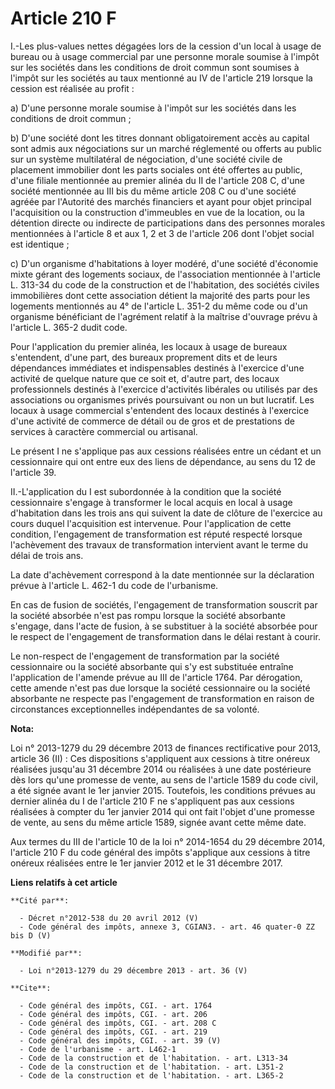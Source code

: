 # Article 210 F

I.-Les plus-values nettes dégagées lors de la cession d'un local à usage de bureau ou à usage commercial par une personne
morale soumise à l'impôt sur les sociétés dans les conditions de droit commun sont soumises à l'impôt sur les sociétés au
taux mentionné au IV de l'article 219 lorsque la cession est réalisée au profit : 

a) D'une personne morale soumise à l'impôt sur les sociétés dans les conditions de droit commun ; 

b) D'une société dont les titres donnant obligatoirement accès au capital sont admis aux négociations sur un marché
réglementé ou offerts au public sur un système multilatéral de négociation, d'une société civile de placement immobilier dont
les parts sociales ont été offertes au public, d'une filiale mentionnée au premier alinéa du II de l'article 208 C, d'une
société mentionnée au III bis du même article 208 C ou d'une société agréée par l'Autorité des marchés financiers et ayant
pour objet principal l'acquisition ou la construction d'immeubles en vue de la location, ou la détention directe ou indirecte
de participations dans des personnes morales mentionnées à l'article 8 et aux 1, 2 et 3 de l'article 206 dont l'objet social
est identique ; 

c) D'un organisme d'habitations à loyer modéré, d'une société d'économie mixte gérant des logements sociaux, de l'association
mentionnée à l'article L. 313-34 du code de la construction et de l'habitation, des sociétés civiles immobilières dont cette
association détient la majorité des parts pour les logements mentionnés au 4° de l'article L. 351-2 du même code ou d'un
organisme bénéficiant de l'agrément relatif à la maîtrise d'ouvrage prévu à l'article L. 365-2 dudit code. 

Pour l'application du premier alinéa, les locaux à usage de bureaux s'entendent, d'une part, des bureaux proprement dits et
de leurs dépendances immédiates et indispensables destinés à l'exercice d'une activité de quelque nature que ce soit et,
d'autre part, des locaux professionnels destinés à l'exercice d'activités libérales ou utilisés par des associations ou
organismes privés poursuivant ou non un but lucratif. Les locaux à usage commercial s'entendent des locaux destinés à
l'exercice d'une activité de commerce de détail ou de gros et de prestations de services à caractère commercial ou
artisanal. 

Le présent I ne s'applique pas aux cessions réalisées entre un cédant et un cessionnaire qui ont entre eux des liens de
dépendance, au sens du 12 de l'article 39. 

II.-L'application du I est subordonnée à la condition que la société cessionnaire s'engage à transformer le local acquis en
local à usage d'habitation dans les trois ans qui suivent la date de clôture de l'exercice au cours duquel l'acquisition est
intervenue. Pour l'application de cette condition, l'engagement de transformation est réputé respecté lorsque l'achèvement
des travaux de transformation intervient avant le terme du délai de trois ans. 

La date d'achèvement correspond à la date mentionnée sur la déclaration prévue à l'article L. 462-1 du code de l'urbanisme. 

En cas de fusion de sociétés, l'engagement de transformation souscrit par la société absorbée n'est pas rompu lorsque la
société absorbante s'engage, dans l'acte de fusion, à se substituer à la société absorbée pour le respect de l'engagement de
transformation dans le délai restant à courir. 

Le non-respect de l'engagement de transformation par la société cessionnaire ou la société absorbante qui s'y est substituée
entraîne l'application de l'amende prévue au III de l'article 1764. Par dérogation, cette amende n'est pas due lorsque la
société cessionnaire ou la société absorbante ne respecte pas l'engagement de transformation en raison de circonstances
exceptionnelles indépendantes de sa volonté.

**Nota:**

Loi n° 2013-1279 du 29 décembre 2013 de finances rectificative pour 2013, article 36 (II) : Ces dispositions s'appliquent aux
cessions à titre onéreux réalisées jusqu'au 31 décembre 2014 ou réalisées à une date postérieure dès lors qu'une promesse de
vente, au sens de l'article 1589 du code civil, a été signée avant le 1er janvier 2015. Toutefois, les conditions prévues au
dernier alinéa du I de l'article 210 F ne s'appliquent pas aux cessions réalisées à compter du 1er janvier 2014 qui ont fait
l'objet d'une promesse de vente, au sens du même article 1589, signée avant cette même date.

Aux termes du III de l'article 10 de la loi n° 2014-1654 du 29 décembre 2014, l'article 210 F du code général des impôts
s'applique aux cessions à titre onéreux réalisées entre le 1er janvier 2012 et le 31 décembre 2017.

**Liens relatifs à cet article**

	**Cité par**:

	  - Décret n°2012-538 du 20 avril 2012 (V)
	  - Code général des impôts, annexe 3, CGIAN3. - art. 46 quater-0 ZZ bis D (V)

	**Modifié par**:

	  - Loi n°2013-1279 du 29 décembre 2013 - art. 36 (V)

	**Cite**:

	  - Code général des impôts, CGI. - art. 1764
	  - Code général des impôts, CGI. - art. 206
	  - Code général des impôts, CGI. - art. 208 C
	  - Code général des impôts, CGI. - art. 219
	  - Code général des impôts, CGI. - art. 39 (V)
	  - Code de l'urbanisme - art. L462-1
	  - Code de la construction et de l'habitation. - art. L313-34
	  - Code de la construction et de l'habitation. - art. L351-2
	  - Code de la construction et de l'habitation. - art. L365-2
